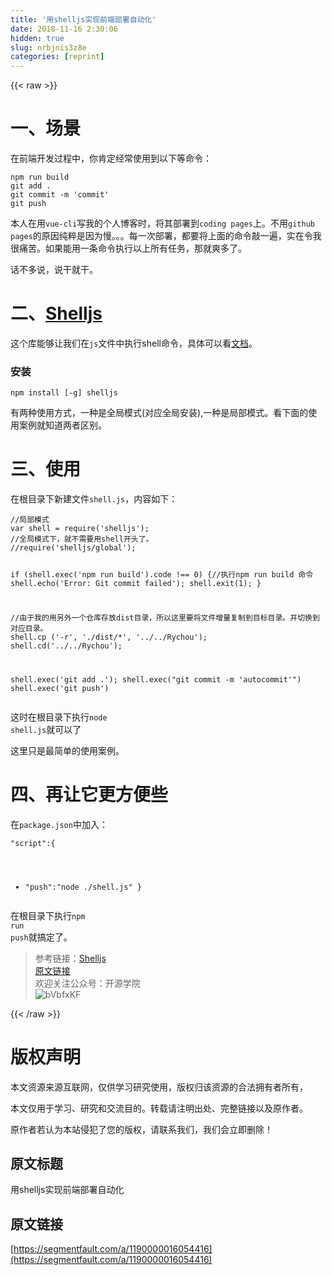 ```yaml
---
title: '用shelljs实现前端部署自动化' 
date: 2018-11-16 2:30:06
hidden: true
slug: nrbjnis3z8e
categories: [reprint]
---
```


{{< raw >}}
<h1>&#x4E00;&#x3001;&#x573A;&#x666F;</h1><p>&#x5728;&#x524D;&#x7AEF;&#x5F00;&#x53D1;&#x8FC7;&#x7A0B;&#x4E2D;&#xFF0C;&#x4F60;&#x80AF;&#x5B9A;&#x7ECF;&#x5E38;&#x4F7F;&#x7528;&#x5230;&#x4EE5;&#x4E0B;&#x7B49;&#x547D;&#x4EE4;&#xFF1A;</p><pre><code>npm run build
git add .
git commit -m &apos;commit&apos;
git push </code></pre><p>&#x672C;&#x4EBA;&#x5728;&#x7528;<code>vue-cli</code>&#x5199;&#x6211;&#x7684;&#x4E2A;&#x4EBA;&#x535A;&#x5BA2;&#x65F6;&#xFF0C;&#x5C06;&#x5176;&#x90E8;&#x7F72;&#x5230;<code>coding pages</code>&#x4E0A;&#x3002;&#x4E0D;&#x7528;<code>github pages</code>&#x7684;&#x539F;&#x56E0;&#x7EAF;&#x7CB9;&#x662F;&#x56E0;&#x4E3A;&#x6162;&#x3002;&#x3002;&#x3002;&#x6BCF;&#x4E00;&#x6B21;&#x90E8;&#x7F72;&#xFF0C;&#x90FD;&#x8981;&#x5C06;&#x4E0A;&#x9762;&#x7684;&#x547D;&#x4EE4;&#x6572;&#x4E00;&#x904D;&#xFF0C;&#x5B9E;&#x5728;&#x4EE4;&#x6211;&#x5F88;&#x75DB;&#x82E6;&#x3002;&#x5982;&#x679C;&#x80FD;&#x7528;&#x4E00;&#x6761;&#x547D;&#x4EE4;&#x6267;&#x884C;&#x4EE5;&#x4E0A;&#x6240;&#x6709;&#x4EFB;&#x52A1;&#xFF0C;&#x90A3;&#x5C31;&#x723D;&#x591A;&#x4E86;&#x3002;</p><p>&#x8BDD;&#x4E0D;&#x591A;&#x8BF4;&#xFF0C;&#x8BF4;&#x5E72;&#x5C31;&#x5E72;&#x3002;</p><h1>&#x4E8C;&#x3001;<a href="https://github.com/shelljs/shelljs" rel="nofollow noreferrer">Shelljs</a></h1><p>&#x8FD9;&#x4E2A;&#x5E93;&#x80FD;&#x591F;&#x8BA9;&#x6211;&#x4EEC;&#x5728;<code>js</code>&#x6587;&#x4EF6;&#x4E2D;&#x6267;&#x884C;shell&#x547D;&#x4EE4;&#xFF0C;&#x5177;&#x4F53;&#x53EF;&#x4EE5;&#x770B;<a href="https://github.com/shelljs/shelljs" rel="nofollow noreferrer">&#x6587;&#x6863;</a>&#x3002;</p><h3>&#x5B89;&#x88C5;</h3><pre><code>npm install [-g] shelljs </code></pre><p>&#x6709;&#x4E24;&#x79CD;&#x4F7F;&#x7528;&#x65B9;&#x5F0F;&#xFF0C;&#x4E00;&#x79CD;&#x662F;&#x5168;&#x5C40;&#x6A21;&#x5F0F;(&#x5BF9;&#x5E94;&#x5168;&#x5C40;&#x5B89;&#x88C5;),&#x4E00;&#x79CD;&#x662F;&#x5C40;&#x90E8;&#x6A21;&#x5F0F;&#x3002;&#x770B;&#x4E0B;&#x9762;&#x7684;&#x4F7F;&#x7528;&#x6848;&#x4F8B;&#x5C31;&#x77E5;&#x9053;&#x4E24;&#x8005;&#x533A;&#x522B;&#x3002;</p><h1>&#x4E09;&#x3001;&#x4F7F;&#x7528;</h1><p>&#x5728;&#x6839;&#x76EE;&#x5F55;&#x4E0B;&#x65B0;&#x5EFA;&#x6587;&#x4EF6;<code>shell.js</code>&#xFF0C;&#x5185;&#x5BB9;&#x5982;&#x4E0B;&#xFF1A;</p><pre><code>//&#x5C40;&#x90E8;&#x6A21;&#x5F0F;
var shell = require(&apos;shelljs&apos;);
//&#x5168;&#x5C40;&#x6A21;&#x5F0F;&#x4E0B;&#xFF0C;&#x5C31;&#x4E0D;&#x9700;&#x8981;&#x7528;shell&#x5F00;&#x5934;&#x4E86;&#x3002;
//require(&apos;shelljs/global&apos;);

if (shell.exec(&apos;npm run build&apos;).code !== 0) {//&#x6267;&#x884C;npm run build &#x547D;&#x4EE4;
  shell.echo(&apos;Error: Git commit failed&apos;);
  shell.exit(1);
}

//&#x7531;&#x4E8E;&#x6211;&#x7684;&#x7528;&#x53E6;&#x5916;&#x4E00;&#x4E2A;&#x4ED3;&#x5E93;&#x5B58;&#x653E;dist&#x76EE;&#x5F55;&#xFF0C;&#x6240;&#x4EE5;&#x8FD9;&#x91CC;&#x8981;&#x5C06;&#x6587;&#x4EF6;&#x589E;&#x91CF;&#x590D;&#x5236;&#x5230;&#x76EE;&#x6807;&#x76EE;&#x5F55;&#x3002;&#x5E76;&#x5207;&#x6362;&#x5230;&#x5BF9;&#x5E94;&#x76EE;&#x5F55;&#x3002;
shell.cp (&apos;-r&apos;, &apos;./dist/*&apos;, &apos;../../Rychou&apos;);
shell.cd(&apos;../../Rychou&apos;);

shell.exec(&apos;git add .&apos;);
shell.exec(&quot;git commit -m &apos;autocommit&apos;&quot;)
shell.exec(&apos;git push&apos;)
</code></pre><p>&#x8FD9;&#x65F6;&#x5728;&#x6839;&#x76EE;&#x5F55;&#x4E0B;&#x6267;&#x884C;<code>node shell.js</code>&#x5C31;&#x53EF;&#x4EE5;&#x4E86;</p><p>&#x8FD9;&#x91CC;&#x53EA;&#x662F;&#x6700;&#x7B80;&#x5355;&#x7684;&#x4F7F;&#x7528;&#x6848;&#x4F8B;&#x3002;</p><h1>&#x56DB;&#x3001;&#x518D;&#x8BA9;&#x5B83;&#x66F4;&#x65B9;&#x4FBF;&#x4E9B;</h1><p>&#x5728;<code>package.json</code>&#x4E2D;&#x52A0;&#x5165;&#xFF1A;</p><pre><code>&quot;script&quot;:{
+    &quot;push&quot;:&quot;node ./shell.js&quot;
}</code></pre><p>&#x5728;&#x6839;&#x76EE;&#x5F55;&#x4E0B;&#x6267;&#x884C;<code>npm run push</code>&#x5C31;&#x641E;&#x5B9A;&#x4E86;&#x3002;</p><blockquote>&#x53C2;&#x8003;&#x94FE;&#x63A5;&#xFF1A;<a href="https://github.com/shelljs/shelljs" rel="nofollow noreferrer">Shelljs</a><br><a href="http://www.rychou.xyz/#/article/68" rel="nofollow noreferrer">&#x539F;&#x6587;&#x94FE;&#x63A5;</a><br>&#x6B22;&#x8FCE;&#x5173;&#x6CE8;&#x516C;&#x4F17;&#x53F7;&#xFF1A;&#x5F00;&#x6E90;&#x5B66;&#x9662;<br><span class="img-wrap"><img data-src="/img/bVbfylG?w=351&amp;h=266" src="https://static.alili.tech/img/bVbfylG?w=351&amp;h=266" alt="bVbfxKF" title="bVbfxKF"></span></blockquote>
{{< /raw >}}

# 版权声明
本文资源来源互联网，仅供学习研究使用，版权归该资源的合法拥有者所有，

本文仅用于学习、研究和交流目的。转载请注明出处、完整链接以及原作者。 

原作者若认为本站侵犯了您的版权，请联系我们，我们会立即删除！

## 原文标题
用shelljs实现前端部署自动化

## 原文链接
[https://segmentfault.com/a/1190000016054416](https://segmentfault.com/a/1190000016054416)

